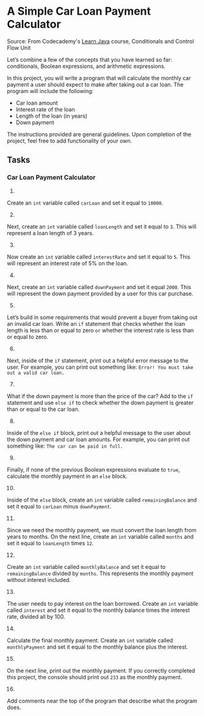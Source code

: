 # A Simple Car Loan Payment Calculator

Source:
From Codecademy's [Learn Java](https://www.codecademy.com/courses/learn-java/) course, Conditionals and Control Flow Unit

Let’s combine a few of the concepts that you have learned so far: conditionals, Boolean expressions, and arithmetic expressions.

In this project, you will write a program that will calculate the monthly car payment a user should expect to make after taking out a car loan. The program will include the following:

- Car loan amount
- Interest rate of the loan
- Length of the loan (in years)
- Down payment

The instructions provided are general guidelines. Upon completion of the project, feel free to add functionality of your own.

## Tasks

### Car Loan Payment Calculator

1. 
Create an `int` variable called `carLoan` and set it equal to `10000`.

2. 
Next, create an `int` variable called `loanLength` and set it equal to `3`. This will represent a loan length of 3 years.

3. 
Now create an `int` variable called `interestRate` and set it equal to `5`. This will represent an interest rate of 5% on the loan.

4. 
Next, create an `int` variable called `downPayment` and set it equal `2000`. This will represent the down payment provided by a user for this car purchase.

5. 
Let’s build in some requirements that would prevent a buyer from taking out an invalid car loan. Write an `if` statement that checks whether the loan length is less than or equal to zero `or` whether the interest rate is less than or equal to zero.

6. 
Next, inside of the `if` statement, print out a helpful error message to the user. For example, you can print out something like: `Error! You must take out a valid car loan.`

7. 
What if the down payment is more than the price of the car? Add to the `if` statement and use `else if` to check whether the down payment is greater than or equal to the car loan.

8. 
Inside of the `else if` block, print out a helpful message to the user about the down payment and car loan amounts. For example, you can print out something like: `The car can be paid in full.`

9. 
Finally, if none of the previous Boolean expressions evaluate to `true`, calculate the monthly payment in an `else` block.

10. 
Inside of the `else` block, create an `int` variable called `remainingBalance` and set it equal to `carLoan` minus `downPayment`.

11. 
Since we need the monthly payment, we must convert the loan length from years to months. On the next line, create an `int` variable called `months` and set it equal to `loanLength` times `12`.

12. 
Create an `int` variable called `monthlyBalance` and set it equal to `remainingBalance` divided by `months`. This represents the monthly payment without interest included.

13. 
The user needs to pay interest on the loan borrowed. Create an `int` variable called `interest` and set it equal to the monthly balance times the interest rate, divided all by 100.

14. 
Calculate the final monthly payment. Create an `int` variable called `monthlyPayment` and set it equal to the monthly balance plus the interest.

15. 
On the next line, print out the monthly payment. If you correctly completed this project, the console should print out `233` as the monthly payment.

16. 
Add comments near the top of the program that describe what the program does.

